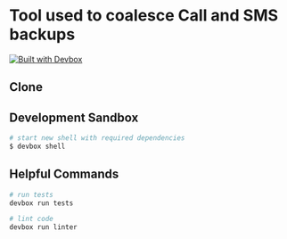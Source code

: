 # Tool used to coalesce Call and SMS backups

[![Built with Devbox](https://www.jetify.com/img/devbox/shield_galaxy.svg)](https://www.jetify.com/devbox/docs/contributor-quickstart/)

## Clone

## Development Sandbox

```bash
# start new shell with required dependencies
$ devbox shell
```

## Helpful Commands

```bash
# run tests
devbox run tests
```

```bash
# lint code
devbox run linter
```

